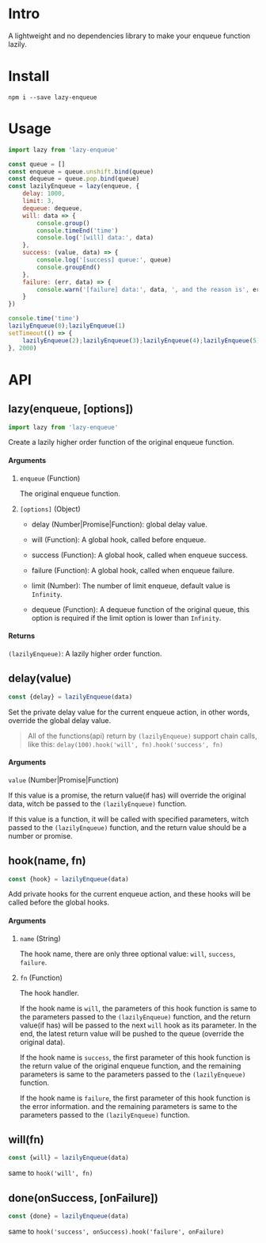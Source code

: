 # Intro
A lightweight and no dependencies library to make your enqueue function lazily.

# Install
```
npm i --save lazy-enqueue
```

# Usage

```javascript
import lazy from 'lazy-enqueue'

const queue = []
const enqueue = queue.unshift.bind(queue)
const dequeue = queue.pop.bind(queue)
const lazilyEnqueue = lazy(enqueue, {
    delay: 1000,
    limit: 3,
    dequeue: dequeue,
    will: data => {
        console.group()
        console.timeEnd('time')
        console.log('[will] data:', data)
    },
    success: (value, data) => {
        console.log('[success] queue:', queue)
        console.groupEnd()
    },
    failure: (err, data) => {
        console.warn('[failure] data:', data, ', and the reason is', err)
    }
})

console.time('time')
lazilyEnqueue(0);lazilyEnqueue(1)
setTimeout(() => {
    lazilyEnqueue(2);lazilyEnqueue(3);lazilyEnqueue(4);lazilyEnqueue(5)
}, 2000)
```

# API

## lazy(enqueue, [options])
```javascript
import lazy from 'lazy-enqueue'
```
Create a lazily higher order function of the original enqueue function.

#### Arguments
1. `enqueue` (Function)

    The original enqueue function.

2. `[options]` (Object)

    - delay (Number|Promise|Function): global delay value.

    - will (Function): A global hook, called before enqueue.

    - success (Function): A global hook, called when enqueue success.

    - failure (Function): A global hook, called when enqueue failure.

    - limit (Number): The number of limit enqueue, default value is `Infinity`.

    - dequeue (Function): A dequeue function of the original queue, this option is required if the limit option is lower than `Infinity`.

#### Returns
`(lazilyEnqueue)`: A lazily higher order function.

## delay(value)
```javascript
const {delay} = lazilyEnqueue(data)
```
Set the private delay value for the current enqueue action, in other words, override the global delay value.

> All of the functions(api) return by `(lazilyEnqueue)` support chain calls, like this:
> `delay(100).hook('will', fn).hook('success', fn)`

#### Arguments
`value` (Number|Promise|Function)

If this value is a promise,
the return value(if has) will override the original data, witch be passed to the `(lazilyEnqueue)` function.

If this value is a function,
it will be called with specified parameters, witch passed to the `(lazilyEnqueue)` function,
and the return value should be a number or promise.

## hook(name, fn)
```javascript
const {hook} = lazilyEnqueue(data)
```
Add private hooks for the current enqueue action, and these hooks will be called before the global hooks.

#### Arguments
1. `name` (String)

    The hook name, there are only three optional value: `will`, `success`, `failure`.

2. `fn` (Function)

    The hook handler.

    If the hook name is `will`,
    the parameters of this hook function is same to the parameters passed to the `(lazilyEnqueue)` function,
    and the return value(if has) will be passed to the next `will` hook as its parameter.
    In the end, the latest return value will be pushed to the queue (override the original data).

    If the hook name is `success`, the first parameter of this hook function is the return value of the original enqueue function,
    and the remaining parameters is same to the parameters passed to the `(lazilyEnqueue)` function.

    If the hook name is `failure`, the first parameter of this hook function is the error information.
    and the remaining parameters is same to the parameters passed to the `(lazilyEnqueue)` function.

## will(fn)
```javascript
const {will} = lazilyEnqueue(data)
```
same to `hook('will', fn)`

## done(onSuccess, [onFailure])
```javascript
const {done} = lazilyEnqueue(data)
```
same to `hook('success', onSuccess).hook('failure', onFailure)`

